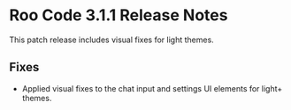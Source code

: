 # Roo Code 3.1.1 Release Notes

This patch release includes visual fixes for light themes.

## Fixes

*   Applied visual fixes to the chat input and settings UI elements for light+ themes.